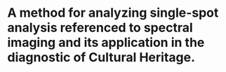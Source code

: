 # A method for analyzing single-spot analysis referenced to spectral imaging and its application in the diagnostic of Cultural Heritage.

